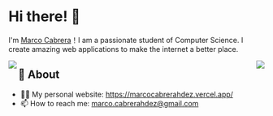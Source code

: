 # Hi there! 🦖

I'm [Marco Cabrera](https://github.com/marcocabrerahdez)！I am a passionate student of Computer Science. I create amazing web applications to make the internet a better place.

<img align="right" src="https://github-readme-stats.vercel.app/api?username=marcocabrerahdez&theme=nightowl&show_icons=true&hide_border=true">
<img align="left" src="https://github-readme-stats.vercel.app/api/top-langs/?username=marcocaberahdez&layout=compact&theme=nightowl">

## 🧐 About

- 👨‍💻 My personal website: https://marcocabrerahdez.vercel.app/
- 📫 How to reach me: marco.cabrerahdez@gmail.com
